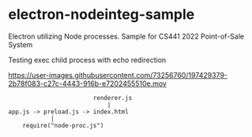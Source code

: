 # electron-nodeinteg-sample
Electron utilizing Node processes. Sample for CS441 2022 Point-of-Sale System

Testing exec child process with echo redirection






https://user-images.githubusercontent.com/73256760/197429379-2b78f083-c27c-4443-916b-e7202455510e.mov


```
                        renderer.js
                            |
app.js -> preload.js -> index.html
            | 
    require("node-proc.js")
```